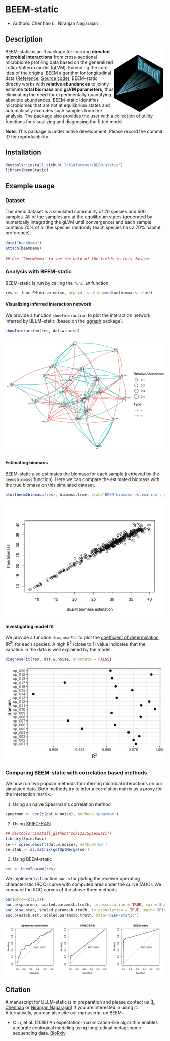 # BEEM-static
 
 - Authors: Chenhao Li, Niranjan Nagarajan
 
## Description

<img src="logo.png" height="200" align="right" />

BEEM-static is an R package for learning **directed microbial interactions** from cross-sectional microbiome profiling data based on the generalized Lotka-Volterra model (gLVM). Extending the core idea of the original BEEM algorithm for longitudinal data ([Reference](https://www.biorxiv.org/content/early/2018/07/17/288803), [Source code](https://github.com/CSB5/BEEM)), BEEM-static directly works with **relative abundances** to jointly estimate **total biomass** and **gLVM parameters**, thus eliminating the need for experimentally quantifying absolute abundances. BEEM-static identifies microbiomes that are not at equilibrium states and automatically excludes such samples from the analysis. The package also provides the user with a collection of utility functions for visualizing and diagnosing the fitted model.

**Note**: This package is under active development. Please record the commit ID for reproducibility.

## Installation

```r
devtools::install_github('lch14forever/BEEM-static')
library(beemStatic)
```

## Example usage

### Dataset

The demo dataset is a simulated community of 20 species and 500 samples. All of the samples are at the equilibrium states (generated by numerically integrating the gLVM until convergence) and each sample contains 70% of all the species randomly (each species has a 70% habitat preference). 

```r
data("beemDemo")
attach(beemDemo)

## Use `?beemDemo` to see the help of the fields in this dataset
```

### Analysis with BEEM-static

BEEM-static is run by calling the `func.EM` function.

```r
res <- func.EM(dat.w.noise, ncpu=4, scaling=median(biomass.true))
```

#### Visualizing inferred interaction network

We provide a function `showInteraction` to plot the interaction network inferred by BEEM-static (based on the [ggraph](https://github.com/thomasp85/ggraph) package).

```r
showInteraction(res, dat.w.noise)
```
![](vignettes/network.png)

#### Estimating biomass

BEEM-static also estimates the biomass for each sample (retrieved by the `beem2biomass` function). Here we can compare the estimated biomass with the true biomass on this simulated dataset.

```r
plot(beem2biomass(res), biomass.true, xlab='BEEM biomass estimation', ylab='True biomass')
```
![](vignettes/biomass_compare.png)

#### Investigating model fit

We provide a function `diagnoseFit` to plot the [coefficient of determination](https://en.wikipedia.org/wiki/Coefficient_of_determination) (R<sup>2</sup>) for each species. A high R<sup>2</sup> (close to 1) value indicates that the variation in the data is well explained by the model.

```r
diagnoseFit(res, dat.w.noise, annotate = FALSE)
```
![](vignettes/beem_fit.png)


### Comparing BEEM-static with correlation based methods

We now run two popular methods for inferring microbial interactions on our simulated data. Both methods try to infer a correlation matrix as a proxy for the interaction matrix.

1. Using an naive Spearman's correlation method

```r
spearman <- cor(t(dat.w.noise), method='spearman')
```

2. Using [SPIEC-EASI](https://github.com/zdk123/SpiecEasi)
```r
## devtools::install_github("zdk123/SpiecEasi")
library(SpiecEasi)
se <- spiec.easi(t(dat.w.noise), method='mb')
se.stab <- as.matrix(getOptMerge(se))
```

3. Using BEEM-static

```r
est <- beem2param(res)
```

We implement a function `auc.b` for ploting the receiver operating characteristic (ROC) curve with computed area under the curve (AUC). We compare the ROC curves of the above three methods.

```r
par(mfrow=c(1,3))
auc.b(spearman, scaled.params$b.truth, is.association = TRUE, main='Spearman correlation')
auc.b(se.stab, scaled.params$b.truth, is.association = TRUE, main='SPIEC-EASI')
auc.b(est$b.est, scaled.params$b.truth, main='BEEM-static')
```

![](vignettes/param_compare.png)

## Citation

A manuscript for BEEM-static is in preparation and please contact us ([Li Chenhao](mailto:lich@gis.a-star.edu.sg) or [Niranjan Nagarajan](mailto:nagarajann@gis.a-star.edu.sg)) if you are interested in using it. Alternatively, you can also cite our manuscript on BEEM:

 - C Li, et al. (2018) An expectation-maximization-like algorithm enables accurate ecological modeling using longitudinal metagenome sequencing data. [BioRxiv](https://www.biorxiv.org/content/early/2018/07/17/288803)
